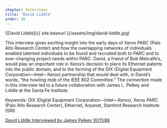 ```yaml
---
chapter: Interviews
title: "David Liddle"
order: 50
---
```


![David Liddle]({{ site.baseurl }}/assets/img/david-liddle.jpg)

This interview gives exciting insight into the early days of Xerox PARC (Palo Alto Research Center) and how the overlapping networks of individuals enabled talented individuals to be found and recruited both to PARC and to ever-changing project needs within PARC. David, a friend of Bob Metcalfe’s, would play an important role in Xerox’s decision to place its Ethernet patents into the public domain, and to the forming of the DIX (Digital Equipment Corporation—Intel—Xerox) partnership that would deal with, in David’s words, “the howling mob of the IEEE 802 Committee.” The connection made in this interview led to a future collaboration with James L. Pelkey and Liddle at the Santa Fe Institute.

Keywords: DIX (Digital Equipment Corporation—Intel—Xerox), Xerox PARC (Palo Alto Research Center), Ethernet, Arpanet, Stanford Research Institute (SRI)

[David Liddle Interviewed by James Pelkey 10/11/88](https://archive.computerhistory.org/resources/access/text/2013/05/102746649-05-01-acc.pdf)
